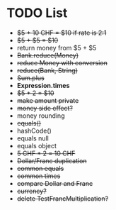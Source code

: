 # TODO List

- ~~$5 + 10 CHF = $10 if rate is 2:1~~
- ~~$5 + $5 = $10~~
- return money from $5 + $5
- ~~Bank.reduce(Money)~~
- ~~reduce Money with conversion~~
- ~~reduce(Bank, String)~~
- ~~Sum.plus~~
- **Expression.times**
- ~~$5 * 2 = $10~~
- ~~make amount private~~
- ~~money side effect?~~
- money rounding
- ~~equals()~~
- hashCode()
- equals null
- equals object
- ~~5 CHF * 2 = 10 CHF~~
- ~~Dollar/Franc duplication~~
- ~~common equals~~
- ~~common times~~
- ~~compare Dollar and Franc~~
- ~~currency?~~
- ~~delete TestFrancMultiplication?~~

